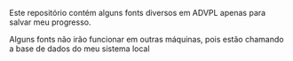 Este repositório contém alguns fonts diversos em ADVPL apenas para salvar meu progresso.

Alguns fonts não irão funcionar em outras máquinas, pois estão chamando a base de dados do meu sistema local
